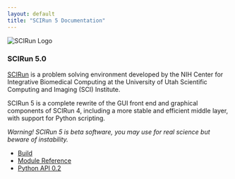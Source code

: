 ```yaml
---
layout: default
title: "SCIRun 5 Documentation"
---
```


![SCIRun Logo](http://www.sci.utah.edu/images/software/SCIRun/scirun.png)

### SCIRun 5.0

[SCIRun](www.scirun.org) is a problem solving environment developed by the NIH Center for Integrative Biomedical Computing at the University of Utah Scientific Computing and Imaging (SCI) Institute.

SCIRun 5 is a complete rewrite of the GUI front end and graphical components of SCIRun 4, including a more stable and efficient middle layer, with support for Python scripting.

*Warning! SCIRun 5 is beta software, you may use for real science but beware of instability.*

 - [Build](build.html)
 - [Module Reference](module.html)
 - [Python API 0.2](python.html)
